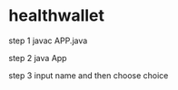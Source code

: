 # healthwallet

step 1
javac APP.java

step 2
java App



step 3 
input name and then choose choice
